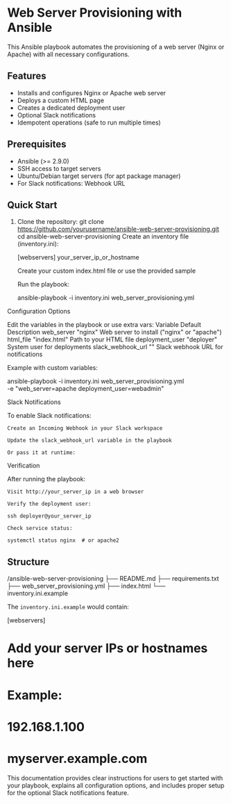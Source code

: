 
# Web Server Provisioning with Ansible

This Ansible playbook automates the provisioning of a web server (Nginx or Apache) with all necessary configurations.

## Features

- Installs and configures Nginx or Apache web server
- Deploys a custom HTML page
- Creates a dedicated deployment user
- Optional Slack notifications
- Idempotent operations (safe to run multiple times)

## Prerequisites

- Ansible (>= 2.9.0)
- SSH access to target servers
- Ubuntu/Debian target servers (for apt package manager)
- For Slack notifications: Webhook URL

## Quick Start

1. Clone the repository:
   git clone https://github.com/yourusername/ansible-web-server-provisioning.git
   cd ansible-web-server-provisioning
       Create an inventory file (inventory.ini):

    [webservers]
    your_server_ip_or_hostname

    Create your custom index.html file or use the provided sample

    Run the playbook:

    ansible-playbook -i inventory.ini web_server_provisioning.yml

Configuration Options

Edit the variables in the playbook or use extra vars:
Variable	Default	Description
web_server	"nginx"	Web server to install ("nginx" or "apache")
html_file	"index.html"	Path to your HTML file
deployment_user	"deployer"	System user for deployments
slack_webhook_url	""	Slack webhook URL for notifications

Example with custom variables:

ansible-playbook -i inventory.ini web_server_provisioning.yml \
  -e "web_server=apache deployment_user=webadmin"

Slack Notifications

To enable Slack notifications:

    Create an Incoming Webhook in your Slack workspace

    Update the slack_webhook_url variable in the playbook

    Or pass it at runtime:

Verification

After running the playbook:

    Visit http://your_server_ip in a web browser

    Verify the deployment user:

    ssh deployer@your_server_ip

    Check service status:
   
    systemctl status nginx  # or apache2

## Structure

/ansible-web-server-provisioning
├── README.md
├── requirements.txt
├── web_server_provisioning.yml
├── index.html
└── inventory.ini.example


The `inventory.ini.example` would contain:

[webservers]
# Add your server IPs or hostnames here
# Example:
# 192.168.1.100
# myserver.example.com

This documentation provides clear instructions for users to get started with your playbook, explains all configuration options, and includes proper setup for the optional Slack notifications feature.
